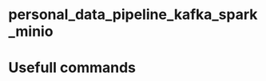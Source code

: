 # personal_data_pipeline_kafka_spark_minio

# Usefull commands
<!-- 
mc config host add <ALIAS> <COS-ENDPOINT> <ACCESS-KEY> <SECRET-KEY>
mc config host add minio http://minio:9000/ minio minio123
mc ls minio
mc mb minio/bucket1

curl -X POST -H "Content-Type: application/json" --data @s3-sink.json http://localhost:8083/connectors
curl -X DELETE http://localhost:8083/connectors/s3-sink-connector

kafka-topics --list --bootstrap-server kafka:9092
kafka-topics --delete --topic topic1 --bootstrap-server kafka:9092
kafka-topics --create --topic topic1 --bootstrap-server kafka:9092
kafka-topics --list --bootstrap-server kafka:9092

kafka-console-producer --bootstrap-server kafka:9092 --topic topic1
kafka-console-consumer --bootstrap-server kafka:9092 --topic topic1 
{"Account Type": "Visa", "Account Number": "1.23457E+14", "Transaction Date": "5/16/2024", "Cheque Number": "", "Description 1": "COMPANY64", "Description 2": "", "CAD$": "-1.73", "USD$": ""}
-->